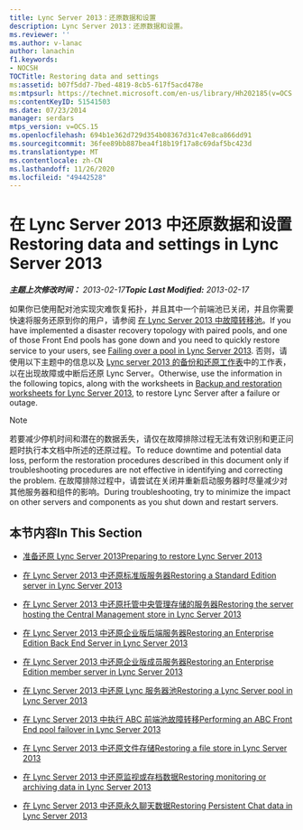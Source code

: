 ```yaml
---
title: Lync Server 2013：还原数据和设置
description: Lync Server 2013：还原数据和设置。
ms.reviewer: ''
ms.author: v-lanac
author: lanachin
f1.keywords:
- NOCSH
TOCTitle: Restoring data and settings
ms:assetid: b07f5dd7-7bed-4819-8cb5-617f5acd478e
ms:mtpsurl: https://technet.microsoft.com/en-us/library/Hh202185(v=OCS.15)
ms:contentKeyID: 51541503
ms.date: 07/23/2014
manager: serdars
mtps_version: v=OCS.15
ms.openlocfilehash: 694b1e362d729d354b08367d31c47e8ca866dd91
ms.sourcegitcommit: 36fee89bb887bea4f18b19f17a8c69daf5bc423d
ms.translationtype: MT
ms.contentlocale: zh-CN
ms.lasthandoff: 11/26/2020
ms.locfileid: "49442528"
---
```

# <a name="restoring-data-and-settings-in-lync-server-2013"></a><span data-ttu-id="7cd1b-103">在 Lync Server 2013 中还原数据和设置</span><span class="sxs-lookup"><span data-stu-id="7cd1b-103">Restoring data and settings in Lync Server 2013</span></span>

<div data-xmlns="http://www.w3.org/1999/xhtml">

<div class="topic" data-xmlns="http://www.w3.org/1999/xhtml" data-msxsl="urn:schemas-microsoft-com:xslt" data-cs="https://msdn.microsoft.com/">

<div data-asp="https://msdn2.microsoft.com/asp">



</div>

<div id="mainSection">

<div id="mainBody"><span data-ttu-id="7cd1b-104">

<span> </span></span><span class="sxs-lookup"><span data-stu-id="7cd1b-104">

<span> </span></span></span>

<span data-ttu-id="7cd1b-105">_**主题上次修改时间：** 2013-02-17_</span><span class="sxs-lookup"><span data-stu-id="7cd1b-105">_**Topic Last Modified:** 2013-02-17_</span></span>

<span data-ttu-id="7cd1b-106">如果你已使用配对池实现灾难恢复拓扑，并且其中一个前端池已关闭，并且你需要快速将服务还原到你的用户，请参阅 [在 Lync Server 2013 中故障转移池](lync-server-2013-failing-over-a-pool.md)。</span><span class="sxs-lookup"><span data-stu-id="7cd1b-106">If you have implemented a disaster recovery topology with paired pools, and one of those Front End pools has gone down and you need to quickly restore service to your users, see [Failing over a pool in Lync Server 2013](lync-server-2013-failing-over-a-pool.md).</span></span> <span data-ttu-id="7cd1b-107">否则，请使用以下主题中的信息以及 [Lync server 2013 的备份和还原工作表](lync-server-2013-backup-and-restoration-worksheets.md)中的工作表，以在出现故障或中断后还原 Lync Server。</span><span class="sxs-lookup"><span data-stu-id="7cd1b-107">Otherwise, use the information in the following topics, along with the worksheets in [Backup and restoration worksheets for Lync Server 2013](lync-server-2013-backup-and-restoration-worksheets.md), to restore Lync Server after a failure or outage.</span></span>

<div>


> [!NOTE]  
> <span data-ttu-id="7cd1b-108">若要减少停机时间和潜在的数据丢失，请仅在故障排除过程无法有效识别和更正问题时执行本文档中所述的还原过程。</span><span class="sxs-lookup"><span data-stu-id="7cd1b-108">To reduce downtime and potential data loss, perform the restoration procedures described in this document only if troubleshooting procedures are not effective in identifying and correcting the problem.</span></span> <span data-ttu-id="7cd1b-109">在故障排除过程中，请尝试在关闭并重新启动服务器时尽量减少对其他服务器和组件的影响。</span><span class="sxs-lookup"><span data-stu-id="7cd1b-109">During troubleshooting, try to minimize the impact on other servers and components as you shut down and restart servers.</span></span>



</div>

<div>

## <a name="in-this-section"></a><span data-ttu-id="7cd1b-110">本节内容</span><span class="sxs-lookup"><span data-stu-id="7cd1b-110">In This Section</span></span>

  - [<span data-ttu-id="7cd1b-111">准备还原 Lync Server 2013</span><span class="sxs-lookup"><span data-stu-id="7cd1b-111">Preparing to restore Lync Server 2013</span></span>](lync-server-2013-preparing-to-restore-lync-server.md)

  - [<span data-ttu-id="7cd1b-112">在 Lync Server 2013 中还原标准版服务器</span><span class="sxs-lookup"><span data-stu-id="7cd1b-112">Restoring a Standard Edition server in Lync Server 2013</span></span>](lync-server-2013-restoring-a-standard-edition-server.md)

  - [<span data-ttu-id="7cd1b-113">在 Lync Server 2013 中还原托管中央管理存储的服务器</span><span class="sxs-lookup"><span data-stu-id="7cd1b-113">Restoring the server hosting the Central Management store in Lync Server 2013</span></span>](lync-server-2013-restoring-the-server-hosting-the-central-management-store.md)

  - [<span data-ttu-id="7cd1b-114">在 Lync Server 2013 中还原企业版后端服务器</span><span class="sxs-lookup"><span data-stu-id="7cd1b-114">Restoring an Enterprise Edition Back End Server in Lync Server 2013</span></span>](lync-server-2013-restoring-an-enterprise-edition-back-end-server.md)

  - [<span data-ttu-id="7cd1b-115">在 Lync Server 2013 中还原企业版成员服务器</span><span class="sxs-lookup"><span data-stu-id="7cd1b-115">Restoring an Enterprise Edition member server in Lync Server 2013</span></span>](lync-server-2013-restoring-an-enterprise-edition-member-server.md)

  - [<span data-ttu-id="7cd1b-116">在 Lync Server 2013 中还原 Lync 服务器池</span><span class="sxs-lookup"><span data-stu-id="7cd1b-116">Restoring a Lync Server pool in Lync Server 2013</span></span>](lync-server-2013-restoring-a-lync-server-pool.md)

  - [<span data-ttu-id="7cd1b-117">在 Lync Server 2013 中执行 ABC 前端池故障转移</span><span class="sxs-lookup"><span data-stu-id="7cd1b-117">Performing an ABC Front End pool failover in Lync Server 2013</span></span>](lync-server-2013-performing-an-abc-front-end-pool-failover.md)

  - [<span data-ttu-id="7cd1b-118">在 Lync Server 2013 中还原文件存储</span><span class="sxs-lookup"><span data-stu-id="7cd1b-118">Restoring a file store in Lync Server 2013</span></span>](lync-server-2013-restoring-a-file-store.md)

  - [<span data-ttu-id="7cd1b-119">在 Lync Server 2013 中还原监视或存档数据</span><span class="sxs-lookup"><span data-stu-id="7cd1b-119">Restoring monitoring or archiving data in Lync Server 2013</span></span>](lync-server-2013-restoring-monitoring-or-archiving-data.md)

  - [<span data-ttu-id="7cd1b-120">在 Lync Server 2013 中还原永久聊天数据</span><span class="sxs-lookup"><span data-stu-id="7cd1b-120">Restoring Persistent Chat data in Lync Server 2013</span></span>](lync-server-2013-restoring-persistent-chat-data.md)

<span data-ttu-id="7cd1b-121"></div>

</div>

<span> </span>

</div>

</div>

</span><span class="sxs-lookup"><span data-stu-id="7cd1b-121"></div>

</div>

<span> </span>

</div>

</div>

</span></span></div>

